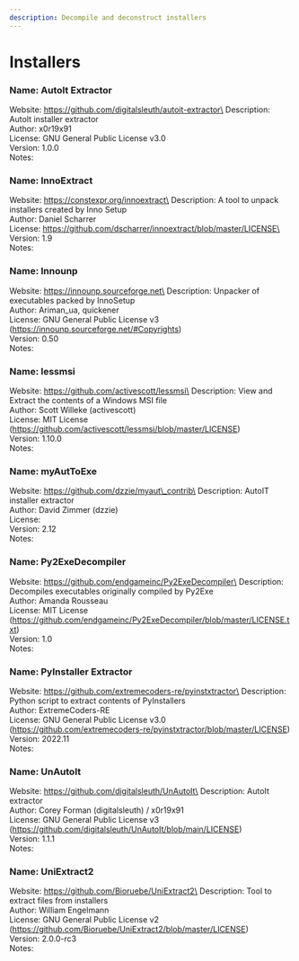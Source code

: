 ```yaml
---
description: Decompile and deconstruct installers
---
```


# Installers

### Name: AutoIt Extractor

Website: https://github.com/digitalsleuth/autoit-extractor\
Description: AutoIt installer extractor\
Author: x0r19x91\
License: GNU General Public License v3.0\
Version: 1.0.0\
Notes:

### Name: InnoExtract

Website: https://constexpr.org/innoextract\
Description: A tool to unpack installers created by Inno Setup\
Author: Daniel Scharrer\
License: https://github.com/dscharrer/innoextract/blob/master/LICENSE\
Version: 1.9\
Notes:

### Name: Innounp

Website: https://innounp.sourceforge.net\
Description: Unpacker of executables packed by InnoSetup\
Author: Ariman\_ua, quickener\
License: GNU General Public License v3 (https://innounp.sourceforge.net/#Copyrights)\
Version: 0.50\
Notes:

### Name: lessmsi

Website: https://github.com/activescott/lessmsi\
Description: View and Extract the contents of a Windows MSI file\
Author: Scott Willeke (activescott)\
License: MIT License (https://github.com/activescott/lessmsi/blob/master/LICENSE)\
Version: 1.10.0\
Notes:

### Name: myAutToExe

Website: https://github.com/dzzie/myaut\_contrib\
Description: AutoIT installer extractor\
Author: David Zimmer (dzzie)\
License:\
Version: 2.12\
Notes:

### Name: Py2ExeDecompiler

Website: https://github.com/endgameinc/Py2ExeDecompiler\
Description: Decompiles executables originally compiled by Py2Exe\
Author: Amanda Rousseau\
License: MIT License (https://github.com/endgameinc/Py2ExeDecompiler/blob/master/LICENSE.txt)\
Version: 1.0\
Notes:

### Name: PyInstaller Extractor

Website: https://github.com/extremecoders-re/pyinstxtractor\
Description: Python script to extract contents of PyInstallers\
Author: ExtremeCoders-RE\
License: GNU General Public License v3.0 (https://github.com/extremecoders-re/pyinstxtractor/blob/master/LICENSE)\
Version: 2022.11\
Notes:

### Name: UnAutoIt

Website: https://github.com/digitalsleuth/UnAutoIt\
Description: AutoIt extractor\
Author: Corey Forman (digitalsleuth) / x0r19x91\
License: GNU General Public License v3 (https://github.com/digitalsleuth/UnAutoIt/blob/main/LICENSE)\
Version: 1.1.1\
Notes:

### Name: UniExtract2

Website: https://github.com/Bioruebe/UniExtract2\
Description: Tool to extract files from installers\
Author: William Engelmann\
License: GNU General Public License v2 (https://github.com/Bioruebe/UniExtract2/blob/master/LICENSE)\
Version: 2.0.0-rc3\
Notes:
